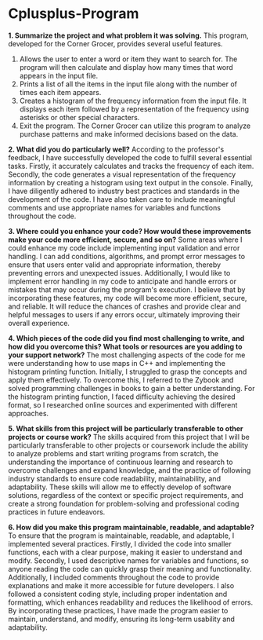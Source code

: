 # Cplusplus-Program

**1. Summarize the project and what problem it was solving.**
This program, developed for the Corner Grocer, provides several useful features.
  1. Allows the user to enter a word or item they want to search for. The program will then calculate and display how many times that word appears in the input file.
  2. Prints a list of all the items in the input file along with the number of times each item appears.
  3. Creates a histogram of the frequency information from the input file. It displays each item followed by a representation of the frequency using asterisks or other special characters.
  4. Exit the program.
The Corner Grocer can utilize this program to analyze purchase patterns and make informed decisions based on the data.

**2. What did you do particularly well?**
According to the professor's feedback, I have successfully developed the code to fulfill several essential tasks. Firstly, it accurately calculates and tracks the frequency of each item. Secondly, the code generates a visual representation of the frequency information by creating a histogram using text output in the console. Finally, I have diligently adhered to industry best practices and standards in the development of the code. I have also taken care to include meaningful comments and use appropriate names for variables and functions throughout the code.

**3. Where could you enhance your code? How would these improvements make your code more efficient, secure, and so on?**
Some areas where I could enhance my code include implementing input validation and error handling. I can add conditions, algorithms, and prompt error messages to ensure that users enter valid and appropriate information, thereby preventing errors and unexpected issues. Additionally, I would like to implement error handling in my code to anticipate and handle errors or mistakes that may occur during the program's execution. I believe that by incorporating these features, my code will become more efficient, secure, and reliable. It will reduce the chances of crashes and provide clear and helpful messages to users if any errors occur, ultimately improving their overall experience.

**4. Which pieces of the code did you find most challenging to write, and how did you overcome this? What tools or resources are you adding to your support network?**
The most challenging aspects of the code for me were understanding how to use maps in C++ and implementing the histogram printing function. Initially, I struggled to grasp the concepts and apply them effectively. To overcome this, I referred to the Zybook and solved programming challenges in books to gain a better understanding. For the histogram printing function, I faced difficulty achieving the desired format, so I researched online sources and experimented with different approaches.

**5. What skills from this project will be particularly transferable to other projects or course work?**
The skills acquired from this project that I will be particularly transferable to other projects or coursework include the ability to analyze problems and start writing programs from scratch, the understanding the importance of continuous learning and research to overcome challenges and expand knowledge, and the practice of following industry standards to ensure code readability, maintainability, and adaptability. These skills will allow me to effectly develop of software solutions, regardless of the context or specific project requirements, and create a strong foundation for problem-solving and professional coding practices in future endeavors.

**6. How did you make this program maintainable, readable, and adaptable?**
To ensure that the program is maintainable, readable, and adaptable, I implemented several practices. Firstly, I divided the code into smaller functions, each with a clear purpose, making it easier to understand and modify. Secondly, I used descriptive names for variables and functions, so anyone reading the code can quickly grasp their meaning and functionality. Additionally, I included comments throughout the code to provide explanations and make it more accessible for future developers. I also followed a consistent coding style, including proper indentation and formatting, which enhances readability and reduces the likelihood of errors. By incorporating these practices, I have made the program easier to maintain, understand, and modify, ensuring its long-term usability and adaptability.
